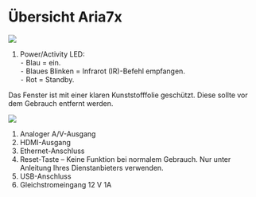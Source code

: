# Übersicht Aria7x

![](https://manula.r.sizr.io/large/user/16317/img/aria-7x-user-guide-en-2.png)

1. Power/Activity LED:  
⁃ Blau = ein.  
⁃ Blaues Blinken = Infrarot \(IR\)-Befehl empfangen.  
⁃ Rot = Standby.

Das Fenster ist mit einer klaren Kunststofffolie geschützt. Diese sollte vor dem Gebrauch entfernt werden.

![](https://manula.r.sizr.io/large/user/16317/img/aria-7x-user-guide-en-3.png)

1. Analoger A/V-Ausgang  
2. HDMI-Ausgang  
3. Ethernet-Anschluss  
4. Reset-Taste – Keine Funktion bei normalem Gebrauch. Nur unter Anleitung Ihres Dienstanbieters verwenden.  
5. USB-Anschluss  
6. Gleichstromeingang 12 V 1A

